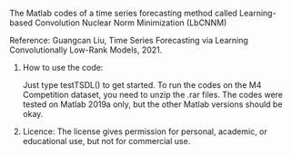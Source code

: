 The Matlab codes of a time series forecasting method called Learning-based Convolution Nuclear Norm Minimization (LbCNNM)

Reference: Guangcan Liu, Time Series Forecasting via Learning Convolutionally Low-Rank Models, 2021. 

1. How to use the code:

	Just type testTSDL() to get started. To run the codes on the M4 Competition dataset,  you need to unzip the .rar files. The codes were tested on Matlab 2019a only, but the other Matlab versions should be okay.


2. Licence: The license gives permission for personal, academic, or educational use, but not for commercial use. 
